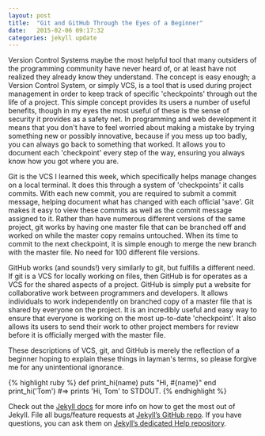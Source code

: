 ```yaml
---
layout: post
title:  "Git and GitHub Through the Eyes of a Beginner"
date:   2015-02-06 09:17:32
categories: jekyll update
---
```

Version Control Systems maybe the most helpful tool that many outsiders of the programming community have never heard of, or at least have not realized they already know they understand. The concept is easy enough; a Version Control System, or simply VCS, is a tool that is used during project management in order to keep track of specific 'checkpoints' through out the life of a project. This simple concept provides its users a number of useful benefits, though in my eyes the most useful of these is the sense of security it provides as a safety net. In programming and web development it means that you don't have to feel worried about making a mistake by trying something new or possibly innovative, because if you mess up too badly, you can always go back to something that worked. It allows you to document each 'checkpoint' every step of the way, ensuring you always know how you got where you are.

Git is the VCS I learned this week, which specifically helps manage changes on a local terminal. It does this through a system of 'checkpoints' it calls commits. With each new commit, you are required to submit a commit message, helping document what has changed with each official 'save'. Git makes it easy to view these commits as well as the commit message assigned to it. Rather than have numerous different versions of the same project, git works by having one master file that can be branched off and worked on while the master copy remains untouched. When its time to commit to the next checkpoint, it is simple enough to merge the new branch with the master file. No need for 100 different file versions.

GitHub works (and sounds!) very similarly to git, but fulfills a different need. If git is a VCS for locally working on files, then GitHub is for operates as a VCS for the shared aspects of a project. GitHub is simply put a website for collaborative work between programmers and developers. It allows individuals to work independently on branched copy of a master file that is shared by everyone on the project. It is an incredibly useful and easy way to ensure that everyone is working on the most up-to-date 'checkpoint'. It also allows its users to send their work to other project members for review before it is officially merged with the master file.

These descriptions of VCS, git, and GitHub is merely the reflection of a beginner hoping to explain these things in layman's terms, so please forgive me for any unintentional ignorance.


{% highlight ruby %}
def print_hi(name)
  puts "Hi, #{name}"
end
print_hi('Tom')
#=> prints 'Hi, Tom' to STDOUT.
{% endhighlight %}

Check out the [Jekyll docs][jekyll] for more info on how to get the most out of Jekyll. File all bugs/feature requests at [Jekyll’s GitHub repo][jekyll-gh]. If you have questions, you can ask them on [Jekyll’s dedicated Help repository][jekyll-help].
 
[jekyll]:      http://jekyllrb.com
[jekyll-gh]:   https://github.com/jekyll/jekyll
[jekyll-help]: https://github.com/jekyll/jekyll-help
